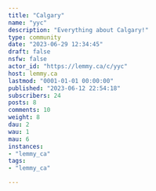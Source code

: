```yaml
---
title: "Calgary" 
name: "yyc"
description: "Everything about Calgary!"
type: community
date: "2023-06-29 12:34:45"
draft: false
nsfw: false
actor_id: "https://lemmy.ca/c/yyc"
host: lemmy.ca
lastmod: "0001-01-01 00:00:00"
published: "2023-06-12 22:54:18"
subscribers: 24
posts: 8
comments: 10
weight: 8
dau: 2
wau: 1
mau: 6
instances:
- "lemmy_ca"
tags: 
- "lemmy_ca"

---
```

